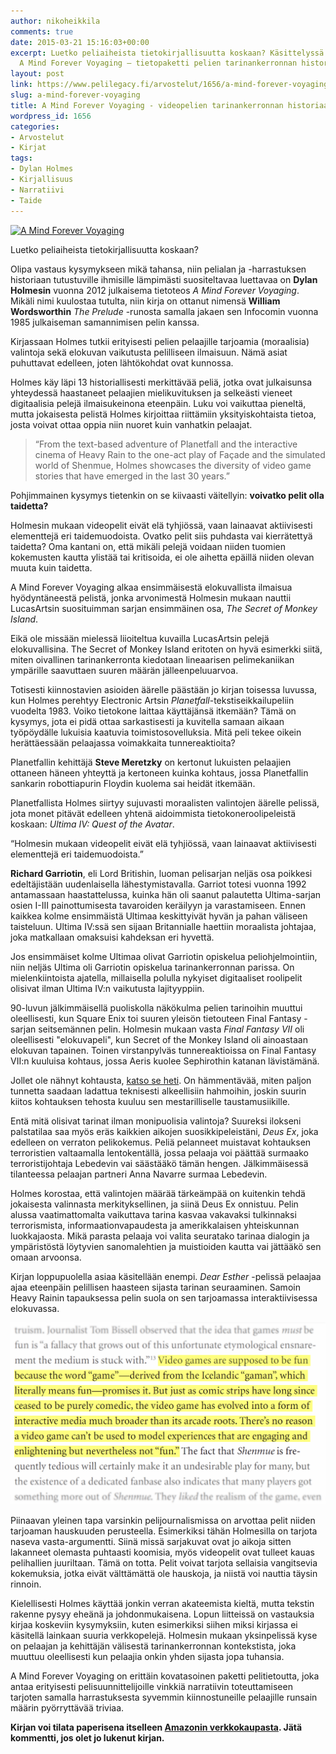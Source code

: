 ```yaml
---
author: nikoheikkila
comments: true
date: 2015-03-21 15:16:03+00:00
excerpt: Luetko peliaiheista tietokirjallisuutta koskaan? Käsittelyssä Dylan Holmesin
  A Mind Forever Voyaging – tietopaketti pelien tarinankerronnan historiaan.
layout: post
link: https://www.pelilegacy.fi/arvostelut/1656/a-mind-forever-voyaging
slug: a-mind-forever-voyaging
title: A Mind Forever Voyaging - videopelien tarinankerronnan historiaa
wordpress_id: 1656
categories:
- Arvostelut
- Kirjat
tags:
- Dylan Holmes
- Kirjallisuus
- Narratiivi
- Taide
---
```


[![A Mind Forever Voyaging](/uploads/2015/03/a_mind_forever_voyaging-201x300.jpg)](/uploads/2015/03/a_mind_forever_voyaging.jpg)



Luetko peliaiheista tietokirjallisuutta koskaan?

Olipa vastaus kysymykseen mikä tahansa, niin pelialan ja -harrastuksen historiaan tutustuville ihmisille lämpimästi suositeltavaa luettavaa on **Dylan Holmesin** vuonna 2012 julkaisema tietoteos _A Mind Forever Voyaging_. Mikäli nimi kuulostaa tutulta, niin kirja on ottanut nimensä **William Wordsworthin** _The Prelude_ -runosta samalla jakaen sen Infocomin vuonna 1985 julkaiseman samannimisen pelin kanssa.

Kirjassaan Holmes tutkii erityisesti pelien pelaajille tarjoamia (moraalisia) valintoja sekä elokuvan vaikutusta pelilliseen ilmaisuun. Nämä asiat puhuttavat edelleen, joten lähtökohdat ovat kunnossa.

Holmes käy läpi 13 historiallisesti merkittävää peliä, jotka ovat julkaisunsa yhteydessä haastaneet pelaajien mielikuvituksen ja selkeästi vieneet digitaalisia pelejä ilmaisukeinona eteenpäin. Luku voi vaikuttaa pieneltä, mutta jokaisesta pelistä Holmes kirjoittaa riittämiin yksityiskohtaista tietoa, josta voivat ottaa oppia niin nuoret kuin vanhatkin pelaajat.



<blockquote>“From the text-based adventure of Planetfall and the interactive cinema of Heavy Rain to the one-act play of Façade and the simulated world of Shenmue, Holmes showcases the diversity of video game stories that have emerged in the last 30 years.”</blockquote>



Pohjimmainen kysymys tietenkin on se kiivaasti väitellyin: **voivatko pelit olla taidetta?**

Holmesin mukaan videopelit eivät elä tyhjiössä, vaan lainaavat aktiivisesti elementtejä eri taidemuodoista. Ovatko pelit siis puhdasta vai kierrätettyä taidetta? Oma kantani on, että mikäli pelejä voidaan niiden tuomien kokemusten kautta ylistää tai kritisoida, ei ole aihetta epäillä niiden olevan muuta kuin taidetta.

A Mind Forever Voyaging alkaa ensimmäisestä elokuvallista ilmaisua hyödyntäneestä pelistä, jonka arvonimestä Holmesin mukaan nauttii LucasArtsin suosituimman sarjan ensimmäinen osa, _The Secret of Monkey Island_.

Eikä ole missään mielessä liioiteltua kuvailla LucasArtsin pelejä elokuvallisina. The Secret of Monkey Island eritoten on hyvä esimerkki siitä, miten oivallinen tarinankerronta kiedotaan lineaarisen pelimekaniikan ympärille saavuttaen suuren määrän jälleenpeluuarvoa.

Totisesti kiinnostavien asioiden äärelle päästään jo kirjan toisessa luvussa, kun Holmes perehtyy Electronic Artsin _Planetfall_-tekstiseikkailupeliin vuodelta 1983. Voiko tietokone laittaa käyttäjänsä itkemään? Tämä on kysymys, jota ei pidä ottaa sarkastisesti ja kuvitella samaan aikaan työpöydälle lukuisia kaatuvia toimistosovelluksia. Mitä peli tekee oikein herättäessään pelaajassa voimakkaita tunnereaktioita?

Planetfallin kehittäjä **Steve Meretzky** on kertonut lukuisten pelaajien ottaneen häneen yhteyttä ja kertoneen kuinka kohtaus, jossa Planetfallin sankarin robottiapurin Floydin kuolema sai heidät itkemään.

Planetfallista Holmes siirtyy sujuvasti moraalisten valintojen äärelle pelissä, jota monet pitävät edelleen yhtenä aidoimmista tietokoneroolipeleistä koskaan: _Ultima IV: Quest of the Avatar_.

<div class="pullquote">“Holmesin mukaan videopelit eivät elä tyhjiössä, vaan lainaavat aktiivisesti elementtejä eri taidemuodoista.”</div>

**Richard Garriotin**, eli Lord Britishin, luoman pelisarjan neljäs osa poikkesi edeltäjistään uudenlaisella lähestymistavalla. Garriot totesi vuonna 1992 antamassaan haastattelussa, kuinka hän oli saanut palautetta Ultima-sarjan osien I-III painottumisesta tavaroiden keräilyyn ja varastamiseen. Ennen kaikkea kolme ensimmäistä Ultimaa keskittyivät hyvän ja pahan väliseen taisteluun. Ultima IV:ssä sen sijaan Britannialle haettiin moraalista johtajaa, joka matkallaan omaksuisi kahdeksan eri hyvettä.

Jos ensimmäiset kolme Ultimaa olivat Garriotin opiskelua peliohjelmointiin, niin neljäs Ultima oli Garriotin opiskelua tarinankerronnan parissa. On mielenkiintoista ajatella, millaisella polulla nykyiset digitaaliset roolipelit olisivat ilman Ultima IV:n vaikutusta lajityyppiin.

90-luvun jälkimmäisellä puoliskolla näkökulma pelien tarinoihin muuttui oleellisesti, kun Square Enix toi suuren yleisön tietouteen Final Fantasy -sarjan seitsemännen pelin. Holmesin mukaan vasta _Final Fantasy VII_ oli oleellisesti "elokuvapeli", kun Secret of the Monkey Island oli ainoastaan elokuvan tapainen. Toinen virstanpylväs tunnereaktioissa on Final Fantasy VII:n kuuluisa kohtaus, jossa Aeris kuolee Sephirothin katanan lävistämänä.

Jollet ole nähnyt kohtausta, [katso se heti](https://www.youtube.com/watch?v=Wx3duFYCcho). On hämmentävää, miten paljon tunnetta saadaan ladattua teknisesti alkeellisiin hahmoihin, joskin suurin kiitos kohtauksen tehosta kuuluu sen mestarilliselle taustamusiikille.

Entä mitä olisivat tarinat ilman monipuolisia valintoja? Suureksi ilokseni palstatilaa saa myös eräs kaikkien aikojen suosikkipeleistäni, _Deus Ex_, joka edelleen on verraton pelikokemus. Peliä pelanneet muistavat kohtauksen terroristien valtaamalla lentokentällä, jossa pelaaja voi päättää surmaako terroristijohtaja Lebedevin vai säästääkö tämän hengen. Jälkimmäisessä tilanteessa pelaajan partneri Anna Navarre surmaa Lebedevin.

Holmes korostaa, että valintojen määrää tärkeämpää on kuitenkin tehdä jokaisesta valinnasta merkityksellinen, ja siinä Deus Ex onnistuu. Pelin alussa vaatimattomalta vaikuttava tarina kasvaa vakavaksi tulkinnaksi terrorismista, informaationvapaudesta ja amerikkalaisen yhteiskunnan luokkajaosta. Mikä parasta pelaaja voi valita seuratako tarinaa dialogin ja ympäristöstä löytyvien sanomalehtien ja muistioiden kautta vai jättääkö sen omaan arvoonsa.

Kirjan loppupuolella asiaa käsitellään enempi. _Dear Esther_ -pelissä pelaajaa ajaa eteenpäin pelillisen haasteen sijasta tarinan seuraaminen. Samoin Heavy Rainin tapauksessa pelin suola on sen tarjoamassa interaktiivisessa elokuvassa.

[![Hauskuus ja videopelit](/uploads/2015/03/fun_and_games.png)](/uploads/2015/03/fun_and_games.png)

Piinaavan yleinen tapa varsinkin pelijournalismissa on arvottaa pelit niiden tarjoaman hauskuuden perusteella. Esimerkiksi tähän Holmesilla on tarjota naseva vasta-argumentti. Siinä missä sarjakuvat ovat jo aikoja sitten lakanneet olemasta puhtaasti koomisia, myös videopelit ovat tulleet kauas pelihallien juuriltaan. Tämä on totta. Pelit voivat tarjota sellaisia vangitsevia kokemuksia, jotka eivät välttämättä ole hauskoja, ja niistä voi nauttia täysin rinnoin.

Kielellisesti Holmes käyttää jonkin verran akateemista kieltä, mutta tekstin rakenne pysyy eheänä ja johdonmukaisena. Lopun liitteissä on vastauksia kirjaa koskeviin kysymyksiin, kuten esimerkiksi siihen miksi kirjassa ei käsitellä lainkaan suuria verkkopelejä. Holmesin mukaan yksinpelissä kyse on pelaajan ja kehittäjän välisestä tarinankerronnan kontekstista, joka muuttuu oleellisesti kun pelaajia onkin yhden sijasta jopa tuhansia.

A Mind Forever Voyaging on erittäin kovatasoinen paketti pelitietoutta, joka antaa erityisesti pelisuunnittelijoille vinkkiä narratiivin toteuttamiseen tarjoten samalla harrastuksesta syvemmin kiinnostuneille pelaajille runsain määrin pyörryttävää triviaa.

**Kirjan voi tilata paperisena itselleen [Amazonin verkkokaupasta](http://www.amazon.com/Mind-Forever-Voyaging-History-Storytelling/dp/1480005754). Jätä kommentti, jos olet jo lukenut kirjan.**
